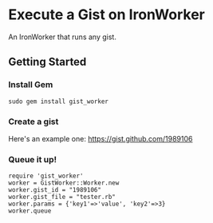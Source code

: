 # Execute a Gist on IronWorker

An IronWorker that runs any gist.

## Getting Started

### Install Gem

    sudo gem install gist_worker

### Create a gist

Here's an example one: https://gist.github.com/1989106

### Queue it up!

    require 'gist_worker'
    worker = GistWorker::Worker.new
    worker.gist_id = "1989106"
    worker.gist_file = "tester.rb"
    worker.params = {'key1'=>'value', 'key2'=>3}
    worker.queue

